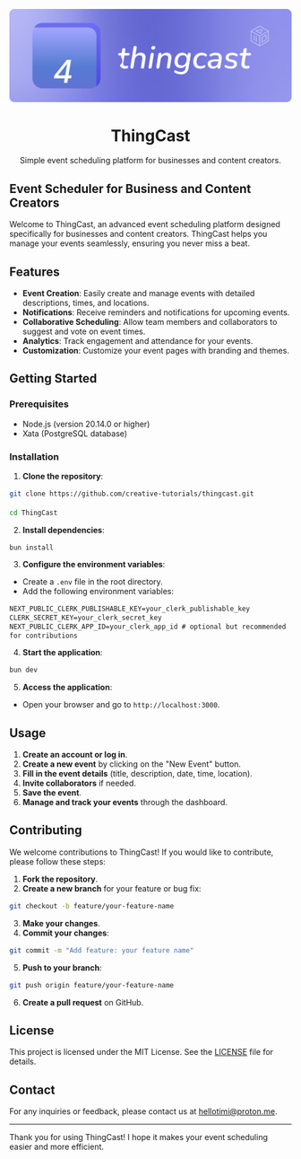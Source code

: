 <div align="center">

[![img](/assets/thingcast-brand-f3.png)](https://github.com/crative-tutorials/thingcast)

# ThingCast

Simple event scheduling platform for businesses and content creators.

</div>

## Event Scheduler for Business and Content Creators

Welcome to ThingCast, an advanced event scheduling platform designed specifically for businesses and content creators. ThingCast helps you manage your events seamlessly, ensuring you never miss a beat.

## Features

- **Event Creation**: Easily create and manage events with detailed descriptions, times, and locations.
- **Notifications**: Receive reminders and notifications for upcoming events.
- **Collaborative Scheduling**: Allow team members and collaborators to suggest and vote on event times.
- **Analytics**: Track engagement and attendance for your events.
- **Customization**: Customize your event pages with branding and themes.

## Getting Started

### Prerequisites

- Node.js (version 20.14.0 or higher)
- Xata (PostgreSQL database)

### Installation

1. **Clone the repository**:

```bash
git clone https://github.com/creative-tutorials/thingcast.git

cd ThingCast
```

2. **Install dependencies**:

```bash
bun install
```

3. **Configure the environment variables**:

- Create a `.env` file in the root directory.
- Add the following environment variables:

```properties
NEXT_PUBLIC_CLERK_PUBLISHABLE_KEY=your_clerk_publishable_key
CLERK_SECRET_KEY=your_clerk_secret_key
NEXT_PUBLIC_CLERK_APP_ID=your_clerk_app_id # optional but recommended for contributions
```

4. **Start the application**:

```bash
bun dev
```

5. **Access the application**:

- Open your browser and go to `http://localhost:3000`.

## Usage

1. **Create an account or log in**.
2. **Create a new event** by clicking on the "New Event" button.
3. **Fill in the event details** (title, description, date, time, location).
4. **Invite collaborators** if needed.
5. **Save the event**.
6. **Manage and track your events** through the dashboard.

## Contributing

We welcome contributions to ThingCast! If you would like to contribute, please follow these steps:

1. **Fork the repository**.
2. **Create a new branch** for your feature or bug fix:

```bash
git checkout -b feature/your-feature-name
```

3. **Make your changes**.
4. **Commit your changes**:

```bash
git commit -m "Add feature: your feature name"
```

5. **Push to your branch**:

```bash
git push origin feature/your-feature-name
```

6. **Create a pull request** on GitHub.

## License

This project is licensed under the MIT License. See the [LICENSE](LICENSE) file for details.

## Contact

For any inquiries or feedback, please contact us at [hellotimi@proton.me](mailto:hellotimi@proton.me).

---

Thank you for using ThingCast! I hope it makes your event scheduling easier and more efficient.
